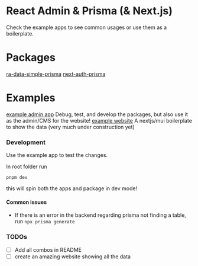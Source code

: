 # React Admin & Prisma (& Next.js)

Check the example apps to see common usages or use them as a boilerplate.

# Packages

[ra-data-simple-prisma](./packages/ra-data-simple-prisma/)
[next-auth-prisma](./packages/next-auth-prisma/)

# Examples

[example admin app](./apps/admin/) Debug, test, and develop the packages, but also use it as the admin/CMS for the website!
[example website](./apps/website/) A nextjs/mui boilerplate to show the data (very much under construction yet)

### Development

Use the example app to test the changes.

In root folder run

```
pnpm dev
```

this will spin both the apps and package in dev mode!

#### Common issues

- If there is an error in the backend regarding prisma not finding a table, run `npx prisma generate`

### TODOs

- [ ] Add all combos in README
- [ ] create an amazing website showing all the data
